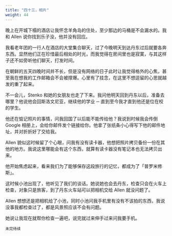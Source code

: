 ```yaml
---
title: "四十三，相片"
weight: 44
---
```


晚上在开城下榻的酒店让我怀念羊角岛的住处，至少那边的马桶是不会漏水的。我和 Allen 说你找到乐子没，他并没有回应。

我看老年团的一行人在酒店的大堂集合聊天，过了今晚明天到达丹东过后就要各奔东西。显然他们正在珍惜最后相处的时光，而我觉得在房间里也是寂寞，与其这样子还不如旁听他们聊天，打发时间。

在朝鲜的五天四晚时间并不长，但是没有网络的日子此时让我觉得格外的心焦，甚至我在想我的工作邮箱会不会被撑爆。心里有了挂念，在这里不想逗留的心思就越发的重了起来。

不一会儿，Stenko 和她的女朋友也走了下来。我问他明天回到丹东以后，准备去哪里？他说他会回斯洛文尼亚，继续他的学业 ─ 直到至今我才直到他还是位在校的学生。

他还在惦记照片的事情，问我回国了以后能不能传给他？我说到时候我会传倒 Google 相册上，会给你邮件发个链接给你。他拿了张纸条小心得写下他的邮件地址，并对折折好了交给我。

Allen 貌似这时候留了个心眼，问我有没有读卡器，他想把照片拷贝备份一份在其他的地方。我说这里哪能会有这个东西，就算有读卡器没有笔记本也无法拷贝出来。

他开始焦虑起来，看来我们为了能够保存这段旅行的记忆，都成为了「普罗米修斯」。

这时候小池出现了，他听见了我们的谈话。她说她也会去丹东，检查只会在火车上检查，对象只是旅客，到了丹东火车站可以把相机交给 Allen 就没问题了。

Allen 想想还是把相机给了小池，同时小池问我手机里有没有不该拍的东西，我说没事我都检查过了，都是风景照应该不会有问题。

她说让我现在就帮你检查一遍吧，说完就过来伸手过来问我要手机。

`未完待续`
